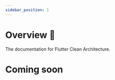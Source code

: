 ```yaml
---
sidebar_position: 1
---
```


# Overview 🎯

The documentation for Flutter Clean Architecture.

# Coming soon
